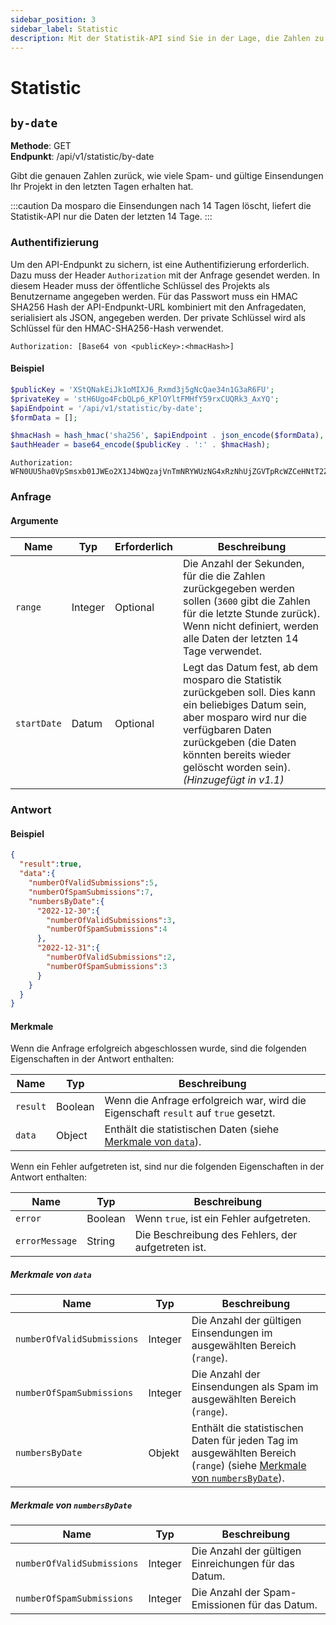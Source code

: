 ```yaml
---
sidebar_position: 3
sidebar_label: Statistic
description: Mit der Statistik-API sind Sie in der Lage, die Zahlen zu Ihrem Projekt abzurufen.
---
```


# Statistic

## `by-date`

**Methode**: GET<br />
**Endpunkt**: /api/v1/statistic/by-date<br />

Gibt die genauen Zahlen zurück, wie viele Spam- und gültige Einsendungen Ihr Projekt in den letzten Tagen erhalten hat.

:::caution
Da mosparo die Einsendungen nach 14 Tagen löscht, liefert die Statistik-API nur die Daten der letzten 14 Tage.
:::

### Authentifizierung

Um den API-Endpunkt zu sichern, ist eine Authentifizierung erforderlich. Dazu muss der Header `Authorization` mit der Anfrage gesendet werden. In diesem Header muss der öffentliche Schlüssel des Projekts als Benutzername angegeben werden. Für das Passwort muss ein HMAC SHA256 Hash der API-Endpunkt-URL kombiniert mit den Anfragedaten, serialisiert als JSON, angegeben werden. Der private Schlüssel wird als Schlüssel für den HMAC-SHA256-Hash verwendet.

```http request
Authorization: [Base64 von <publicKey>:<hmacHash>]
```

#### Beispiel

```php
$publicKey = 'XStQNakEiJk1oMIXJ6_Rxmd3j5gNcQae34n1G3aR6FU';
$privateKey = 'stH6Ugo4FcbQLp6_KPlOYltFMHfY59rxCUQRk3_AxYQ';
$apiEndpoint = '/api/v1/statistic/by-date';
$formData = [];

$hmacHash = hash_hmac('sha256', $apiEndpoint . json_encode($formData), $privateKey);
$authHeader = base64_encode($publicKey . ':' . $hmacHash);
```

```http request
Authorization: WFN0UU5ha0VpSmsxb01JWEo2X1J4bWQzajVnTmNRYWUzNG4xRzNhUjZGVTpRcWZCeHNtT2ZJTXcwLXVWTm5SVmREbE1VWmRMcFRHMXhvMHl5aWZ5THJJOmE3MmU1NmNiOTNiNzBhMWY3OWRjNmM4MDdkNGMwZmJmY2I4ZDEyMmE0NTg1MDkyOTllMmFjZGJiM2E2ZjFkZjI=
```

### Anfrage

#### Argumente

| Name        | Typ     | Erforderlich | Beschreibung                                                                                                                                                               |
|-------------|---------|--------------|----------------------------------------------------------------------------------------------------------------------------------------------------------------------------|
| `range`     | Integer | Optional     | Die Anzahl der Sekunden, für die die Zahlen zurückgegeben werden sollen (`3600` gibt die Zahlen für die letzte Stunde zurück). Wenn nicht definiert, werden alle Daten der letzten 14 Tage verwendet. |
| `startDate` | Datum   | Optional     | Legt das Datum fest, ab dem mosparo die Statistik zurückgeben soll. Dies kann ein beliebiges Datum sein, aber mosparo wird nur die verfügbaren Daten zurückgeben (die Daten könnten bereits wieder gelöscht worden sein). _(Hinzugefügt in v1.1)_ |

### Antwort

#### Beispiel
```json
{
  "result":true,
  "data":{
    "numberOfValidSubmissions":5,
    "numberOfSpamSubmissions":7,
    "numbersByDate":{
      "2022-12-30":{
        "numberOfValidSubmissions":3,
        "numberOfSpamSubmissions":4
      },
      "2022-12-31":{
        "numberOfValidSubmissions":2,
        "numberOfSpamSubmissions":3
      }
    }
  }
}
```

#### Merkmale

Wenn die Anfrage erfolgreich abgeschlossen wurde, sind die folgenden Eigenschaften in der Antwort enthalten:

| Name             | Typ     | Beschreibung                                                                          |
|------------------|---------|---------------------------------------------------------------------------------------|
| `result`         | Boolean | Wenn die Anfrage erfolgreich war, wird die Eigenschaft `result` auf `true` gesetzt.   |
| `data`           | Object  | Enthält die statistischen Daten (siehe [Merkmale von `data`](#merkmale-von-data)). |

Wenn ein Fehler aufgetreten ist, sind nur die folgenden Eigenschaften in der Antwort enthalten:

| Name           | Typ     | Beschreibung                                       |
|----------------|---------|----------------------------------------------------|
| `error`        | Boolean | Wenn `true`, ist ein Fehler aufgetreten.           |
| `errorMessage` | String  | Die Beschreibung des Fehlers, der aufgetreten ist. |

##### Merkmale von `data`

| Name                       | Typ     | Beschreibung                                                                                                                               |
|----------------------------|---------|--------------------------------------------------------------------------------------------------------------------------------------------|
| `numberOfValidSubmissions` | Integer | Die Anzahl der gültigen Einsendungen im ausgewählten Bereich (`range`).                                                                    |
| `numberOfSpamSubmissions`  | Integer | Die Anzahl der Einsendungen als Spam im ausgewählten Bereich (`range`).                                                                              |
| `numbersByDate`            | Objekt  | Enthält die statistischen Daten für jeden Tag im ausgewählten Bereich (`range`) (siehe [Merkmale von `numbersByDate`](#merkmale-von-numbersbydate)). |

##### Merkmale von `numbersByDate`

| Name                       | Typ     | Beschreibung                                         |
|----------------------------|---------|------------------------------------------------------|
| `numberOfValidSubmissions` | Integer | Die Anzahl der gültigen Einreichungen für das Datum. |
| `numberOfSpamSubmissions`  | Integer | Die Anzahl der Spam-Emissionen für das Datum.        |